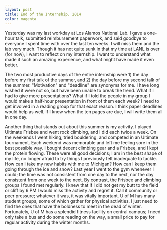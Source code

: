 ```yaml
---
layout: post
title: End of the Internship, 2014
color: magenta
---
```


Yesterday was my last workday at Los Alamos National Lab. I gave a one-hour talk, submitted reimbursement paperwork, and said goodbye to everyone I spent time with over the last ten weeks. I will miss them and the lab very much. Though it has not quite sunk in that my time at LANL is over (for now), I want to reflect on my internship. I want to understand what made it such an amazing experience, and what might have made it even better.

The two most productive days of the entire internship were 1) the day before my first talk of the summer, and 2) the day before my second talk of the summer. "Motivation" and "deadline" are synonyms for me. I have long wished it were not so, but have been unable to break the trend. What if I had to give more presentations? What if I told the people in my group I would make a half-hour presentation in front of them each week? I need to get involved in a reading group for that exact reason. I think paper deadlines would help as well. If I know when the ten pages are due, I will write them all in one day.

Another thing that stands out about this summer is my activity. I played Ultimate Frisbee and went rock climbing, and I did each twice a week. On the weekends I went hiking, tried bouldering, and competed in an Ultimate tournament. Each weekend was memorable and left me feeling sore in the best possible way. I bought decent climbing gear and a Frisbee, and I kept the protein flowing. These were all good decisions; I am in the best shape of my life, no longer afraid to try things I previously felt inadequate to tackle. How can I take my new habits with me to Michigan? How can I keep them going through the ice and snow? Last year I went to the gym whenever I could; the time was not consistent from one day to the next, nor the day consistent from one week to the next. By contrast, the Frisbee and climbing groups I found met regularly. I knew that if I did not get my butt to the field or cliff by 6 PM I would miss the activity and regret it. Call it community or peer pressure; whatever it was, it was vitally important. U of M has many student groups, some of which gather for physical activities. I just need to find the ones that have the boldness to meet in the dead of winter. Fortunately, U of M has a splendid fitness facility on central campus; I need only take a bus and do some reading on the way, a small price to pay for regular activity during the winter months.